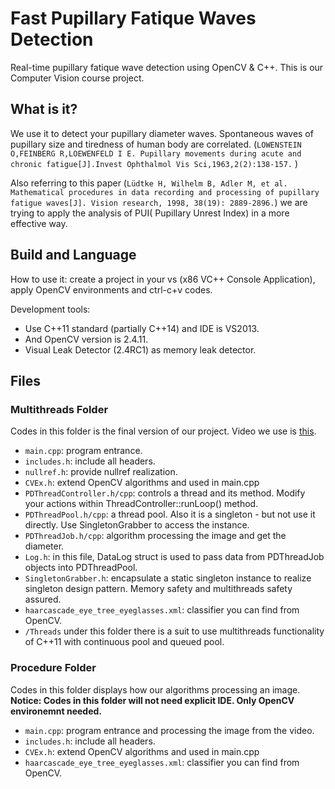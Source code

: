 # Fast Pupillary Fatique Waves Detection
Real-time pupillary fatique wave detection using OpenCV &amp; C++. This is our Computer Vision course project. 

## What is it?
We use it to detect your pupillary diameter waves. Spontaneous waves of pupillary size and tiredness of human body are correlated. (`LOWENSTEIN O,FEINBERG R,LOEWENFELD I E. Pupillary movements during acute and chronic fatigue[J].Invest Ophthalmol Vis Sci,1963,2(2):138-157.`  )

Also referring to this paper (`Lüdtke H, Wilhelm B, Adler M, et al. Mathematical procedures in data recording and processing of pupillary fatigue waves[J]. Vision research, 1998, 38(19): 2889-2896.`) we are trying to apply the analysis of PUI( Pupillary Unrest Index) in a more effective way.

## Build and Language
How to use it: create a project in your vs (x86 VC++ Console Application), apply OpenCV environments and ctrl-c+v codes.

Development tools:

* Use C++11 standard (partially C++14) and IDE is VS2013.
* And OpenCV version is 2.4.11.
* Visual Leak Detector (2.4RC1) as memory leak detector.

## Files

### Multithreads Folder
Codes in this folder is the final version of our project. Video we use is [this](https://www.youtube.com/watch?v=NAFcwYlscsc).

* `main.cpp`: program entrance.
* `includes.h`: include all headers.
* `nullref.h`: provide nullref realization.
* `CVEx.h`: extend OpenCV algorithms and used in main.cpp
* `PDThreadController.h/cpp`: controls a thread and its method. Modify your actions within ThreadController::runLoop() method.
* `PDThreadPool.h/cpp`: a thread pool. Also it is a singleton - but not use it directly. Use SingletonGrabber to access the instance.
* `PDThreadJob.h/cpp`: algorithm processing the image and get the diameter.
* `Log.h`: in this file, DataLog struct is used to pass data from PDThreadJob objects into PDThreadPool.
* `SingletonGrabber.h`: encapsulate a static singleton instance to realize singleton design pattern. Memory safety and multithreads safety assured.
* `haarcascade_eye_tree_eyeglasses.xml`: classifier you can find from OpenCV.
* `/Threads` under this folder there is a suit to use multithreads functionality of C++11 with continuous pool and queued pool.

### Procedure Folder
Codes in this folder displays how our algorithms processing an image.
**Notice: Codes in this folder will not need explicit IDE. Only OpenCV environemnt needed.**

* `main.cpp`: program entrance and processing the image from the video.
* `includes.h`: include all headers.
* `CVEx.h`: extend OpenCV algorithms and used in main.cpp
* `haarcascade_eye_tree_eyeglasses.xml`: classifier you can find from OpenCV.
